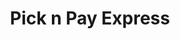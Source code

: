 ---
title: "Pick n Pay Express"
url: /walmer/pick-n-pay-express-circular-drive/
shop: convenience
---